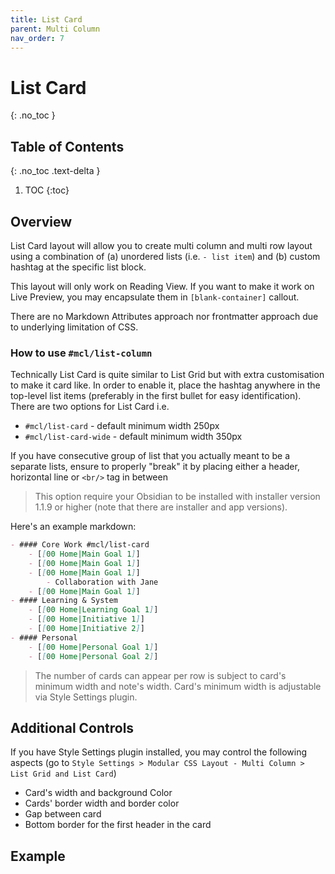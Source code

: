 ```yaml
---
title: List Card
parent: Multi Column
nav_order: 7
---
```


# List Card
{: .no_toc }

## Table of Contents
{: .no_toc .text-delta }

1. TOC
{:toc}

## Overview
List Card layout will allow you to create multi column and multi row layout using a combination of (a) unordered lists (i.e.  `- list item`) and (b) custom hashtag at the specific list block. 

This layout will only work on Reading View. If you want to make it work on Live Preview, you may encapsulate them in `[blank-container]` callout.

There are no Markdown Attributes approach nor frontmatter approach due to underlying limitation of CSS.

### How to use `#mcl/list-column`

Technically List Card is quite similar to List Grid but with extra customisation to make it card like. In order to enable it, place the hashtag anywhere in the top-level list items (preferably in the first bullet for easy identification). There are two options for List Card i.e.
- `#mcl/list-card` - default minimum width 250px
- `#mcl/list-card-wide` - default minimum width 350px

If you have consecutive group of list that you actually meant to be a separate lists, ensure to properly "break" it by placing either a header, horizontal line or `<br/>` tag in between

> This option require your Obsidian to be installed with installer version 1.1.9 or higher (note that there are installer and app versions).

Here's an example markdown:
```md
- #### Core Work #mcl/list-card
    - [[00 Home|Main Goal 1]]
    - [[00 Home|Main Goal 1]]
    - [[00 Home|Main Goal 1]]
        - Collaboration with Jane
    - [[00 Home|Main Goal 1]]
- #### Learning & System
    - [[00 Home|Learning Goal 1]]
    - [[00 Home|Initiative 1]]
    - [[00 Home|Initiative 2]]
- #### Personal
    - [[00 Home|Personal Goal 1]]
    - [[00 Home|Personal Goal 2]]
```

> The number of cards can appear per row is subject to card's minimum width and note's width. Card's minimum width is adjustable via Style Settings plugin.

## Additional Controls
If you have Style Settings plugin installed, you may control the following aspects (go to `Style Settings > Modular CSS Layout - Multi Column > List Grid and List Card`)
- Card's width and background Color
- Cards' border width and border color
- Gap between card
- Bottom border for the first header in the card

## Example
